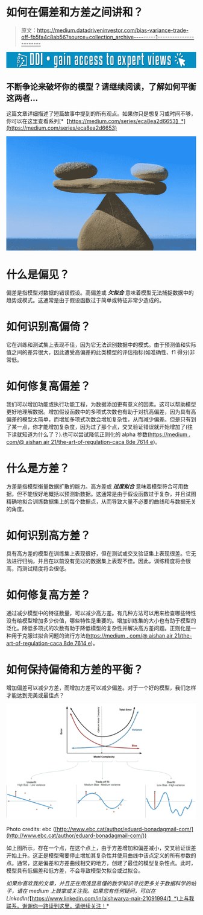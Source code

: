 # 如何在偏差和方差之间讲和？

> 原文：<https://medium.datadriveninvestor.com/bias-variance-trade-off-fb5fa4c8ab56?source=collection_archive---------1----------------------->

[![](img/ff548bf64d7807fcfadcf8fe6f2a539f.png)](http://www.track.datadriveninvestor.com/1B9E)

## 不断争论来破坏你的模型？请继续阅读，了解如何平衡这两者…

这篇文章详细描述了短篇故事中提到的所有观点。如果你只是想复习或时间不够，你可以在这里查看系列[*【https://medium.com/series/eca8ea2d6653】*](https://medium.com/series/eca8ea2d6653)

![](img/c263c0cbe96a1e99de2a1f3d16d7c4ef.png)

# 什么是偏见？

偏差是指模型对数据的错误假设。高偏差或 ***欠拟合*** 意味着模型无法捕捉数据中的趋势或模式。这通常是由于假设函数过于简单或特征非常少造成的。

# 如何识别高偏倚？

它在训练和测试集上表现不佳，因为它无法识别数据中的模式。由于预测值和实际值之间的差异很大，因此遭受高偏差的此类模型的评估指标(如准确性、f1 得分)非常低。

# 如何修复高偏差？

我们可以增加功能或执行功能工程，为数据添加更有意义的因素。这可以帮助模型更好地理解数据。增加假设函数中的多项式次数也有助于对抗高偏差，因为具有高偏差的模型太简单，而增加多项式次数会增加复杂性，从而减少偏差。但是只有到了某一点，你才能增加复杂度，因为过了那个点，交叉验证错误就开始增加了(往下读就知道为什么了？).也可以尝试降低正则化的 alpha 参数([https://medium . com/@ aishan air 21/the-art-of-regulation-caca 8de 7614 e](https://medium.com/@aishanair21/the-art-of-regularization-caca8de7614e))。

# 什么是方差？

方差是指模型衡量数据扩散的能力。高方差或 ***过度拟合*** 意味着模型符合可用数据，但不能很好地概括以预测新数据。这通常是由于假设函数过于复杂，并且试图精确地拟合训练数据集上的每个数据点，从而导致大量不必要的曲线和与数据无关的角度。

# 如何识别高方差？

具有高方差的模型在训练集上表现很好，但在测试或交叉验证集上表现很差。它无法进行归纳，并且在以前没有见过的数据集上表现不佳。因此，训练精度将会很高，而测试精度将会很低。

# 如何修复高方差？

通过减少模型中的特征数量，可以减少高方差。有几种方法可以用来检查哪些特性没有给模型增加多少价值，哪些特性是重要的。增加训练集的大小也有助于模型的泛化。降低多项式的次数有助于降低模型的复杂性并解决高方差问题。正则化是一种用于克服过拟合问题的流行方法([https://medium . com/@ aishan air 21/the-art-of-regulation-caca 8de 7614 e](https://medium.com/@aishanair21/the-art-of-regularization-caca8de7614e))。

# 如何保持偏倚和方差的平衡？

增加偏差可以减少方差，而增加方差可以减少偏差。对于一个好的模型，我们怎样才能达到完美或最佳点？

![](img/df151df1f65cac31ab289e3c5742bec1.png)

Photo credits: ebc ([http://www.ebc.cat/author/eduard-bonadagmail-com/](http://www.ebc.cat/author/eduard-bonadagmail-com/))

如上图所示，存在一个点，在这个点上，由于方差增加和偏差减小，交叉验证误差开始上升。这正是模型需要停止增加其复杂性并使用曲线中该点定义的所有参数的点。通常，这是偏差和方差曲线相交的地方，创建了最佳的模型复杂性点。此时，模型具有低偏差和低方差，不会导致模型欠拟合或过拟合。

*如果你喜欢我的文章，并且正在用浅显易懂的数学知识寻找更多关于数据科学的帖子，请在 medium 上鼓掌或关注我。如果您有任何疑问，可以在 LinkedIn(*【https://www.linkedin.com/in/aishwarya-nair-21091994/】*)上与我联系。谢谢你一路读到这里，请继续关注！*